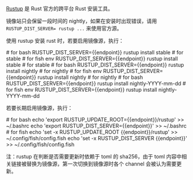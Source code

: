 [Rustup](https://rustup.rs/) 是 Rust 官方的跨平台 Rust 安装工具。

镜像站只会保留一段时间的 nightly，如果在安装时出现错误，请用 `RUSTUP_DIST_SERVER= rustup ...` 来使用官方源。

使用 rustup 安装 rust 时，若要启用镜像源，执行：

<tmpl z-lang="bash">
# for bash
RUSTUP_DIST_SERVER={{endpoint}} rustup install stable # for stable
# for fish
env RUSTUP_DIST_SERVER={{endpoint}} rustup install stable # for stable
# for bash
RUSTUP_DIST_SERVER={{endpoint}} rustup install nightly # for nightly
# for fish
env RUSTUP_DIST_SERVER={{endpoint}} rustup install nightly # for nightly
# for bash
RUSTUP_DIST_SERVER={{endpoint}} rustup install nightly-YYYY-mm-dd
# for fish
env RUSTUP_DIST_SERVER={{endpoint}} rustup install nightly-YYYY-mm-dd
</tmpl>

若要长期启用镜像源，执行：

<tmpl z-lang="bash">
# for bash
echo 'export RUSTUP_UPDATE_ROOT={{endpoint}}/rustup' >> ~/.bashrc
echo 'export RUSTUP_DIST_SERVER={{endpoint}}' >> ~/.bashrc
# for fish
echo 'set -x RUSTUP_UPDATE_ROOT {{endpoint}}/rustup' >> ~/.config/fish/config.fish
echo 'set -x RUSTUP_DIST_SERVER {{endpoint}}' >> ~/.config/fish/config.fish
</tmpl>

注：rustup 在判断是否需要更新时依赖于 toml 的 sha256，由于 toml 内容中相关链接被替换为镜像源，第一次切换到镜像源时各个 channel 会被认为需要更新。
